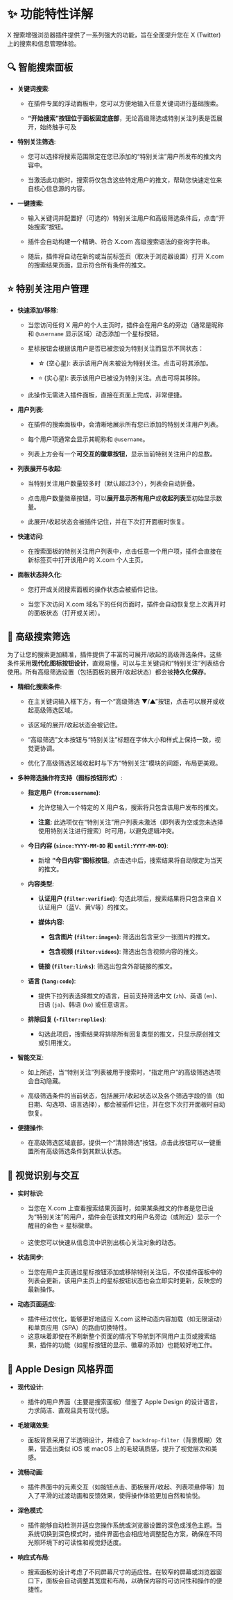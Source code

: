 # ✨ 功能特性详解

X 搜索增强浏览器插件提供了一系列强大的功能，旨在全面提升您在 X (Twitter) 上的搜索和信息管理体验。

## 🔍 智能搜索面板

- **关键词搜索**:

  - 在插件专属的浮动面板中，您可以方便地输入任意关键词进行基础搜索。

  - **“开始搜索”按钮位于面板固定底部**，无论高级筛选或特别关注列表是否展开，始终触手可及

- **特别关注筛选**:

  - 您可以选择将搜索范围限定在您已添加的“特别关注”用户所发布的推文内容中。

  - 当激活此功能时，搜索将仅包含这些特定用户的推文，帮助您快速定位来自核心信息源的内容。

- **一键搜索**:

  - 输入关键词并配置好（可选的）特别关注用户和高级筛选条件后，点击“开始搜索”按钮。

  - 插件会自动构建一个精确、符合 X.com 高级搜索语法的查询字符串。

  - 随后，插件将自动在新的或当前标签页（取决于浏览器设置）打开 X.com 的搜索结果页面，显示符合所有条件的推文。

## ⭐ 特别关注用户管理

- **快速添加/移除**:

  - 当您访问任何 X 用户的个人主页时，插件会在用户名的旁边（通常是昵称和 `@username` 显示区域）动态添加一个星标按钮。

  - 星标按钮会根据该用户是否已被您设为特别关注而显示不同状态：

    - ☆ (空心星): 表示该用户尚未被设为特别关注。点击可将其添加。

    - ⭐ (实心星): 表示该用户已被设为特别关注。点击可将其移除。

  - 此操作无需进入插件面板，直接在页面上完成，非常便捷。

- **用户列表**:

  - 在插件的搜索面板中，会清晰地展示所有您已添加的特别关注用户列表。

  - 每个用户项通常会显示其昵称和 `@username`。

  - 列表上方会有一个**可交互的徽章按钮**，显示当前特别关注用户的总数。

- **列表展开与收起**:

  - 当特别关注用户数量较多时（默认超过3个），列表会自动折叠。

  - 点击用户数量徽章按钮，可以**展开显示所有用户**或**收起列表**至初始显示数量。

  - 此展开/收起状态会被插件记住，并在下次打开面板时恢复。

- **快速访问**:

  - 在搜索面板的特别关注用户列表中，点击任意一个用户项，插件会直接在新标签页中打开该用户的 X.com 个人主页。

- **面板状态持久化**:

  - 您打开或关闭搜索面板的操作状态会被插件记住。

  - 当您下次访问 X.com 域名下的任何页面时，插件会自动恢复您上次离开时的面板状态（打开或关闭）。

## 🚀 高级搜索筛选

为了让您的搜索更加精准，插件提供了丰富的可展开/收起的高级筛选条件。这些条件采用**现代化图标按钮设计**，直观易懂，可以与主关键词和“特别关注”列表结合使用。所有高级筛选设置（包括面板的展开/收起状态）都会被**持久化保存**。

- **精细化搜索条件**:

  - 在主关键词输入框下方，有一个“高级筛选 ▼/▲”按钮，点击可以展开或收起高级筛选区域。

  - 该区域的展开/收起状态会被记住。

  - “高级筛选”文本按钮与“特别关注”标题在字体大小和样式上保持一致，视觉更协调。

  - 优化了高级筛选区域收起时与下方“特别关注”模块的间距，布局更美观。

- **多种筛选操作符支持（图标按钮形式）**:

  - **指定用户 (`from:username`)**:

    - 允许您输入一个特定的 X 用户名，搜索将只包含该用户发布的推文。

    - **注意**: 此选项仅在“特别关注”用户列表未激活（即列表为空或您未选择使用特别关注进行搜索）时可用，以避免逻辑冲突。

  - **今日内容 (`since:YYYY-MM-DD` 和 `until:YYYY-MM-DD`)**:

    - 新增 **“今日内容”图标按钮**。点击选中后，搜索结果将自动限定为当天的推文。

  - **内容类型**:

    - **认证用户 (`filter:verified`)**: 勾选此项后，搜索结果将只包含来自 X 认证用户（蓝V、黄V等）的推文。

    - **媒体内容**:

      - **包含图片 (`filter:images`)**: 筛选出包含至少一张图片的推文。

      - **包含视频 (`filter:videos`)**: 筛选出包含视频内容的推文。

    - **链接 (`filter:links`)**: 筛选出包含外部链接的推文。

  - **语言 (`lang:code`)**:

    - 提供下拉列表选择推文的语言，目前支持筛选中文 (`zh`)、英语 (`en`)、日语 (`ja`)、韩语 (`ko`) 或任意语言。

  - **排除回复 (`-filter:replies`)**:
    - 勾选此项后，搜索结果将排除所有回复类型的推文，只显示原创推文或引用推文。

- **智能交互**:

  - 如上所述，当“特别关注”列表被用于搜索时，“指定用户”的高级筛选选项会自动隐藏。

  - 高级筛选条件的当前状态，包括展开/收起状态以及各个筛选字段的值（如日期、勾选项、语言选择），都会被插件记住，并在您下次打开面板时自动恢复。

- **便捷操作**:
  - 在高级筛选区域底部，提供一个“清除筛选”按钮。点击此按钮可以一键重置所有高级筛选条件到其默认状态。

## 🎯 视觉识别与交互

- **实时标识**:

  - 当您在 X.com 上查看搜索结果页面时，如果某条推文的作者是您已设为“特别关注”的用户，插件会在该推文的用户名旁边（或附近）显示一个醒目的金色 ⭐ 星标徽章。

  - 这使您可以快速从信息流中识别出核心关注对象的动态。

- **状态同步**:

  - 当您在用户主页通过星标按钮添加或移除特别关注后，不仅插件面板中的列表会更新，该用户主页上的星标按钮状态也会立即实时更新，反映您的最新操作。

- **动态页面适应**:
  - 插件经过优化，能够更好地适应 X.com 这种动态内容加载（如无限滚动）和单页应用（SPA）的路由切换特性。
  - 这意味着即使在不刷新整个页面的情况下导航到不同用户主页或搜索结果，插件的功能（如星标按钮的显示、徽章的添加）也能较好地工作。

## 🎨 Apple Design 风格界面

- **现代设计**:

  - 插件的用户界面（主要是搜索面板）借鉴了 Apple Design 的设计语言，力求简洁、直观且具有现代感。

- **毛玻璃效果**:

  - 面板背景采用了半透明设计，并结合了 `backdrop-filter`（背景模糊）效果，营造出类似 iOS 或 macOS 上的毛玻璃质感，提升了视觉层次和美感。

- **流畅动画**:

  - 插件界面中的元素交互（如按钮点击、面板展开/收起、列表项悬停等）加入了平滑的过渡动画和反馈效果，使得操作体验更加自然和愉悦。

- **深色模式**:

  - 插件能够自动检测并适应您操作系统或浏览器设置的深色或浅色主题。当系统切换到深色模式时，插件界面也会相应地调整配色方案，确保在不同光照环境下的可读性和视觉舒适度。

- **响应式布局**:
  - 搜索面板的设计考虑了不同屏幕尺寸的适应性。在较窄的屏幕或浏览器窗口下，面板会自动调整其宽度和布局，以确保内容的可访问性和操作的便捷性。
